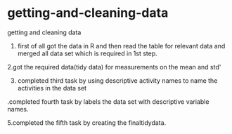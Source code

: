 
# getting-and-cleaning-data

getting and cleaning data

1. first of all got the data in R and then read the table for relevant data and merged all data set which is required in 1st step.


2.got the required data(tidy data) for measurements on the mean and std'

3. completed third task by using descriptive activity names to name the activities in the data set

.completed fourth task by labels the data set with descriptive variable names.

5.completed the fifth task by creating the finaltidydata. 
